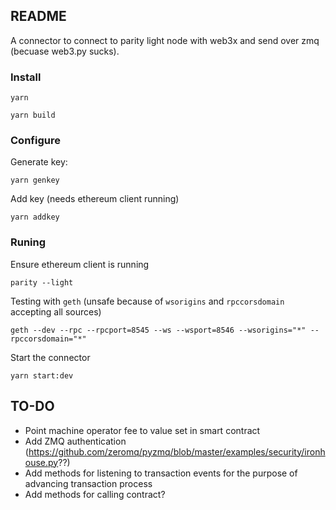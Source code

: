 README
------

A connector to connect to parity light node with web3x and send over zmq (becuase web3.py sucks).

### Install

```
yarn
```

```
yarn build
```

### Configure
Generate key:
```
yarn genkey
```

Add key (needs ethereum client running)
```
yarn addkey
```

### Runing

Ensure ethereum client is running
```
parity --light
```
Testing with `geth` (unsafe because of `wsorigins` and `rpccorsdomain` accepting all sources)
```
geth --dev --rpc --rpcport=8545 --ws --wsport=8546 --wsorigins="*" --rpccorsdomain="*"
```

Start the connector
```
yarn start:dev
```


TO-DO
-----

- Point machine operator fee to value set in smart contract
- Add ZMQ authentication (https://github.com/zeromq/pyzmq/blob/master/examples/security/ironhouse.py??)
- Add methods for listening to transaction events for the purpose of advancing transaction process
- Add methods for calling contract?
